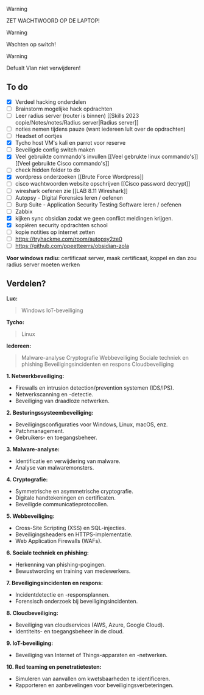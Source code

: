 > [!WARNING]
> ZET WACHTWOORD OP DE LAPTOP!

> [!WARNING]
> Wachten op switch!

> [!WARNING]
> Defualt Vlan niet verwijderen!

## To do

* [x] Verdeel hacking onderdelen
* [ ] Brainstorm mogelijke hack opdrachten
* [ ] Leer radius server (router is binnen) [[Skills 2023 copie/Notes/notes/Radius server|Radius server]]
* [ ] noties nemen tijdens pauze (want iedereen lult over de opdrachten)
* [ ] Headset of oortjes
* [x] Tycho host VM's kali en parrot voor reserve
* [ ] Beveiligde config switch maken
* [x] Veel gebruikte commando's invullen [[Veel gebrukte linux commando's]] [[Veel gebruikte Cisco commando's]]
* [ ] check hidden folder to do
* [x] wordpress onderzoeken [[Brute Force Wordpress]]
* [ ] cisco wachtwoorden website opschrijven [[Cisco password decrypt]]
* [ ] wireshark oefenen zie [[LAB 8.11 Wireshark]]
* [ ] Autopsy - Digital Forensics leren / oefenen
* [ ] Burp Suite - Application Security Testing Software leren / oefenen
* [ ] Zabbix
* [x] kijken sync obsidian zodat we geen conflict meldingen krijgen.
* [x] kopiëren security opdrachten school
* [ ] kopie notities op internet zetten
* [ ] https://tryhackme.com/room/autopsy2ze0
* [ ] https://github.com/ppeetteerrs/obsidian-zola

**Voor windows radiu:**
certificaat server, maak certificaat, koppel en dan zou radius server moeten werken

## Verdelen?

**Luc:**

> Windows
> IoT-beveiliging

**Tycho:**

> Linux

**Iedereen:**

> Malware-analyse
> Cryptografie
> Webbeveiliging
> Sociale techniek en phishing
> Beveiligingsincidenten en respons
> Cloudbeveiliging

**1\. Netwerkbeveiliging:**

* Firewalls en intrusion detection/prevention systemen (IDS/IPS).
* Netwerkscanning en -detectie.
* Beveiliging van draadloze netwerken.

**2\. Besturingssysteembeveiliging:**

* Beveiligingsconfiguraties voor Windows, Linux, macOS, enz.
* Patchmanagement.
* Gebruikers- en toegangsbeheer.

**3\. Malware-analyse:**

* Identificatie en verwijdering van malware.
* Analyse van malwaremonsters.

**4\. Cryptografie:**

* Symmetrische en asymmetrische cryptografie.
* Digitale handtekeningen en certificaten.
* Beveiligde communicatieprotocollen.

**5\. Webbeveiliging:**

* Cross-Site Scripting (XSS) en SQL-injecties.
* Beveiligingsheaders en HTTPS-implementatie.
* Web Application Firewalls (WAFs).

**6\. Sociale techniek en phishing:**

* Herkenning van phishing-pogingen.
* Bewustwording en training van medewerkers.

**7\. Beveiligingsincidenten en respons:**

* Incidentdetectie en -responsplannen.
* Forensisch onderzoek bij beveiligingsincidenten.

**8\. Cloudbeveiliging:**

* Beveiliging van cloudservices (AWS, Azure, Google Cloud).
* Identiteits- en toegangsbeheer in de cloud.

**9\. IoT-beveiliging:**

* Beveiliging van Internet of Things-apparaten en -netwerken.

**10\. Red teaming en penetratietesten:**

* Simuleren van aanvallen om kwetsbaarheden te identificeren.
* Rapporteren en aanbevelingen voor beveiligingsverbeteringen.